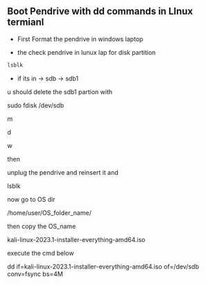 ## Boot Pendrive with dd commands in LInux termianl


- First Format the pendrive in windows laptop

- the check pendrive in lunux lap for disk partition

```cmd
lsblk
```
* if its in -> sdb -> sdb1

u should delete the sdb1 partion with

sudo fdisk /dev/sdb

m

d

w

then

unplug the pendrive and reinsert it and

lsblk

now go to OS dir

/home/user/OS_folder_name/

then copy the OS_name

kali-linux-2023.1-installer-everything-amd64.iso

execute the cmd below

dd if=kali-linux-2023.1-installer-everything-amd64.iso of=/dev/sdb conv=fsync bs=4M

